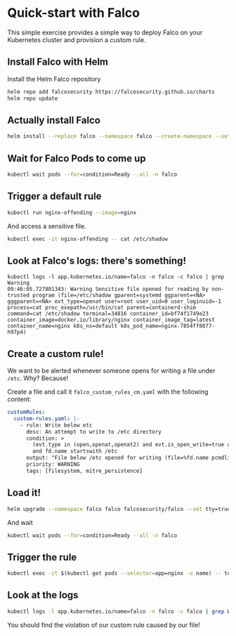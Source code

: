 # Quick-start with Falco
This simple exercise provides a simple way to deploy Falco on your Kubernetes cluster and provision a custom rule.

## Install Falco with Helm
Install the Helm Falco repository

```bash
helm repo add falcosecurity https://falcosecurity.github.io/charts
helm repo update
```

## Actually install Falco
```bash
helm install --replace falco --namespace falco --create-namespace --set tty=true falcosecurity/falco
```

## Wait for Falco Pods to come up
```bash
kubectl wait pods --for=condition=Ready --all -n falco
```

## Trigger a default rule
```bash
kubectl run nginx-offending --image=nginx
```

And access a sensitive file.
```bash
kubectl exec -it nginx-offending -- cat /etc/shadow
```

## Look at Falco's logs: there's something!
```plaintext
kubectl logs -l app.kubernetes.io/name=falco -n falco -c falco | grep Warning
09:46:05.727801343: Warning Sensitive file opened for reading by non-trusted program (file=/etc/shadow gparent=systemd ggparent=<NA> gggparent=<NA> evt_type=openat user=root user_uid=0 user_loginuid=-1 process=cat proc_exepath=/usr/bin/cat parent=containerd-shim command=cat /etc/shadow terminal=34816 container_id=bf74f1749e23 container_image=docker.io/library/nginx container_image_tag=latest container_name=nginx k8s_ns=default k8s_pod_name=nginx-7854ff8877-h97p4)
```

## Create a custom rule!
We want to be alerted whenever someone opens for writing a file under `/etc`. Why? Because!

Create a file and call it `falco_custom_rules_cm.yaml` with the following content:
```yaml
customRules:
  custom-rules.yaml: |-
    - rule: Write below etc
      desc: An attempt to write to /etc directory
      condition: >
        (evt.type in (open,openat,openat2) and evt.is_open_write=true and fd.typechar='f' and fd.num>=0)
        and fd.name startswith /etc
      output: "File below /etc opened for writing (file=%fd.name pcmdline=%proc.pcmdline gparent=%proc.aname[2] ggparent=%proc.aname[3] gggparent=%proc.aname[4] evt_type=%evt.type user=%user.name user_uid=%user.uid user_loginuid=%user.loginuid process=%proc.name proc_exepath=%proc.exepath parent=%proc.pname command=%proc.cmdline terminal=%proc.tty %container.info)"
      priority: WARNING
      tags: [filesystem, mitre_persistence]
```

## Load it!
```bash
helm upgrade --namespace falco falco falcosecurity/falco --set tty=true -f falco_custom_rules_cm.yaml
```

And wait
```bash
kubectl wait pods --for=condition=Ready --all -n falco
```

## Trigger the rule
```bash
kubectl exec -it $(kubectl get pods --selector=app=nginx -o name) -- touch /etc/test_file_for_falco_rule
```

## Look at the logs
```bash
kubectl logs -l app.kubernetes.io/name=falco -n falco -c falco | grep Warning
```

You should find the violation of our custom rule caused by our file!